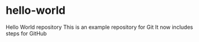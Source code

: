 # hello-world
Hello World repository
This is an example repository for Git 
It now includes steps for GitHub
